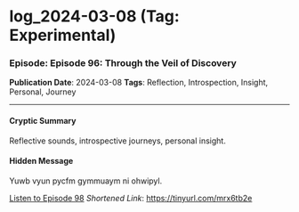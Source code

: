 # log_2024-03-08 (Tag: Experimental)

### Episode: Episode 96:  Through the Veil of Discovery

**Publication Date**: 2024-03-08
**Tags**: Reflection, Introspection, Insight, Personal, Journey

---

#### Cryptic Summary
Reflective sounds, introspective journeys, personal insight.

#### Hidden Message
Yuwb vyun pycfm gymmuaym ni ohwipyl.

[Listen to Episode 98](https://tinyurl.com/mrx6tb2e)
*Shortened Link*: https://tinyurl.com/mrx6tb2e
